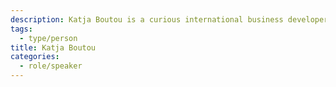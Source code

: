 ```yaml
---
description: Katja Boutou is a curious international business developer working in AI and taking Crowdsorsa to the Canadian market.
tags:
  - type/person
title: Katja Boutou
categories:
  - role/speaker
---
```

